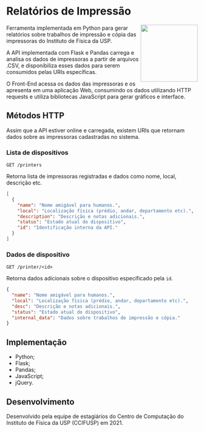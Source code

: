 # Relatórios de Impressão

<img src="http://portal.if.usp.br/ccifusp/sites/portal.if.usp.br.ccifusp/files/simbolo%20para%20site_1.png" width="150px" align="right">

Ferramenta implementada em Python para gerar relatórios sobre trabalhos de impressão e cópia das impressoras do Instituto de Física da USP.

A API implementada com Flask e Pandas carrega e analisa os dados de impressoras a partir de arquivos .CSV, e disponibiliza esses dados para serem consumidos pelas URIs específicas.

O Front-End acessa os dados das impressoras e os apresenta em uma aplicação Web, consumindo os dados utilizando HTTP requests e utiliza bibliotecas JavaScript para gerar gráficos e interface.

## Métodos HTTP

Assim que a API estiver online e carregada, existem URIs que retornam dados sobre as impressoras cadastradas no sistema.

### Lista de dispositivos

`GET /printers`

Retorna lista de impressoras registradas e dados como nome, local, descrição etc.

```json
[
  {
    "name": "Nome amigável para humanos.",
    "local": "Localização física (prédio, andar, departamento etc).",
    "description": "Descrição e notas adicionais.",
    "status": "Estado atual do dispositivo",
    "id": "Identificação interna da API."
  }
]
```

### Dados de dispositivo

`GET /printer/<id>`

Retorna dados adicionais sobre o dispositivo específicado pela `id`.

```json
{
  "name": "Nome amigável para humanos.",
  "local": "Localização física (prédio, andar, departamento etc).",
  "desc": "Descrição e notas adicionais.",
  "status": "Estado atual do dispositivo",
  "internal_data": "Dados sobre trabalhos de impressão e cópia."
}
```

## Implementação

- Python;
- Flask;
- Pandas;
- JavaScript;
- jQuery.

## Desenvolvimento

Desenvolvido pela equipe de estagiários do Centro de Computação do Instituto de Física da USP (CCIFUSP) em 2021.
